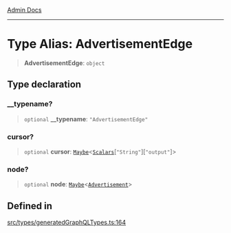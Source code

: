 [Admin Docs](/)

***

# Type Alias: AdvertisementEdge

> **AdvertisementEdge**: `object`

## Type declaration

### \_\_typename?

> `optional` **\_\_typename**: `"AdvertisementEdge"`

### cursor?

> `optional` **cursor**: [`Maybe`](Maybe.md)\<[`Scalars`](Scalars.md)\[`"String"`\]\[`"output"`\]\>

### node?

> `optional` **node**: [`Maybe`](Maybe.md)\<[`Advertisement`](Advertisement.md)\>

## Defined in

[src/types/generatedGraphQLTypes.ts:164](https://github.com/Suyash878/talawa-api/blob/cfd688207611ba245c99edd8dbaccb2cdbf6a043/src/types/generatedGraphQLTypes.ts#L164)
